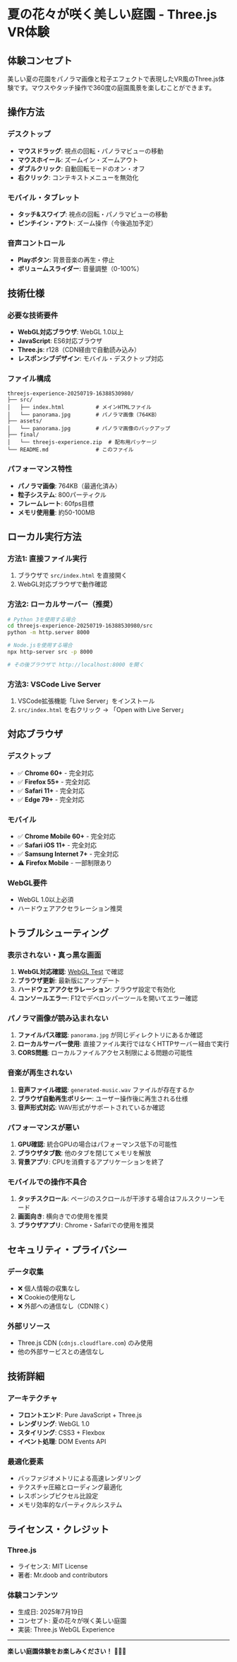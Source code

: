# 夏の花々が咲く美しい庭園 - Three.js VR体験

## 体験コンセプト
美しい夏の花園をパノラマ画像と粒子エフェクトで表現したVR風のThree.js体験です。マウスやタッチ操作で360度の庭園風景を楽しむことができます。

## 操作方法

### デスクトップ
- **マウスドラッグ**: 視点の回転・パノラマビューの移動
- **マウスホイール**: ズームイン・ズームアウト
- **ダブルクリック**: 自動回転モードのオン・オフ
- **右クリック**: コンテキストメニューを無効化

### モバイル・タブレット
- **タッチ&スワイプ**: 視点の回転・パノラマビューの移動
- **ピンチイン・アウト**: ズーム操作（今後追加予定）

### 音声コントロール
- **Playボタン**: 背景音楽の再生・停止
- **ボリュームスライダー**: 音量調整（0-100%）

## 技術仕様

### 必要な技術要件
- **WebGL対応ブラウザ**: WebGL 1.0以上
- **JavaScript**: ES6対応ブラウザ
- **Three.js**: r128（CDN経由で自動読み込み）
- **レスポンシブデザイン**: モバイル・デスクトップ対応

### ファイル構成
```
threejs-experience-20250719-16388530980/
├── src/
│   ├── index.html          # メインHTMLファイル
│   └── panorama.jpg        # パノラマ画像（764KB）
├── assets/
│   └── panorama.jpg        # パノラマ画像のバックアップ
├── final/
│   └── threejs-experience.zip  # 配布用パッケージ
└── README.md               # このファイル
```

### パフォーマンス特性
- **パノラマ画像**: 764KB（最適化済み）
- **粒子システム**: 800パーティクル
- **フレームレート**: 60fps目標
- **メモリ使用量**: 約50-100MB

## ローカル実行方法

### 方法1: 直接ファイル実行
1. ブラウザで `src/index.html` を直接開く
2. WebGL対応ブラウザで動作確認

### 方法2: ローカルサーバー（推奨）
```bash
# Python 3を使用する場合
cd threejs-experience-20250719-16388530980/src
python -m http.server 8000

# Node.jsを使用する場合
npx http-server src -p 8000

# その後ブラウザで http://localhost:8000 を開く
```

### 方法3: VSCode Live Server
1. VSCode拡張機能「Live Server」をインストール
2. `src/index.html` を右クリック → 「Open with Live Server」

## 対応ブラウザ

### デスクトップ
- ✅ **Chrome 60+** - 完全対応
- ✅ **Firefox 55+** - 完全対応
- ✅ **Safari 11+** - 完全対応
- ✅ **Edge 79+** - 完全対応

### モバイル
- ✅ **Chrome Mobile 60+** - 完全対応
- ✅ **Safari iOS 11+** - 完全対応
- ✅ **Samsung Internet 7+** - 完全対応
- ⚠️ **Firefox Mobile** - 一部制限あり

### WebGL要件
- WebGL 1.0以上必須
- ハードウェアアクセラレーション推奨

## トラブルシューティング

### 表示されない・真っ黒な画面
1. **WebGL対応確認**: [WebGL Test](https://webglreport.com) で確認
2. **ブラウザ更新**: 最新版にアップデート
3. **ハードウェアアクセラレーション**: ブラウザ設定で有効化
4. **コンソールエラー**: F12でデベロッパーツールを開いてエラー確認

### パノラマ画像が読み込まれない
1. **ファイルパス確認**: `panorama.jpg` が同じディレクトリにあるか確認
2. **ローカルサーバー使用**: 直接ファイル実行ではなくHTTPサーバー経由で実行
3. **CORS問題**: ローカルファイルアクセス制限による問題の可能性

### 音楽が再生されない
1. **音声ファイル確認**: `generated-music.wav` ファイルが存在するか
2. **ブラウザ自動再生ポリシー**: ユーザー操作後に再生される仕様
3. **音声形式対応**: WAV形式がサポートされているか確認

### パフォーマンスが悪い
1. **GPU確認**: 統合GPUの場合はパフォーマンス低下の可能性
2. **ブラウザタブ数**: 他のタブを閉じてメモリを解放
3. **背景アプリ**: CPUを消費するアプリケーションを終了

### モバイルでの操作不具合
1. **タッチスクロール**: ページのスクロールが干渉する場合はフルスクリーンモード
2. **画面向き**: 横向きでの使用を推奨
3. **ブラウザアプリ**: Chrome・Safariでの使用を推奨

## セキュリティ・プライバシー

### データ収集
- ❌ 個人情報の収集なし
- ❌ Cookieの使用なし
- ❌ 外部への通信なし（CDN除く）

### 外部リソース
- Three.js CDN (`cdnjs.cloudflare.com`) のみ使用
- 他の外部サービスとの通信なし

## 技術詳細

### アーキテクチャ
- **フロントエンド**: Pure JavaScript + Three.js
- **レンダリング**: WebGL 1.0
- **スタイリング**: CSS3 + Flexbox
- **イベント処理**: DOM Events API

### 最適化要素
- バッファジオメトリによる高速レンダリング
- テクスチャ圧縮とローディング最適化
- レスポンシブピクセル比設定
- メモリ効率的なパーティクルシステム

## ライセンス・クレジット

### Three.js
- ライセンス: MIT License
- 著者: Mr.doob and contributors

### 体験コンテンツ
- 生成日: 2025年7月19日
- コンセプト: 夏の花々が咲く美しい庭園
- 実装: Three.js WebGL Experience

---

**楽しい庭園体験をお楽しみください！** 🌸🌻🌺